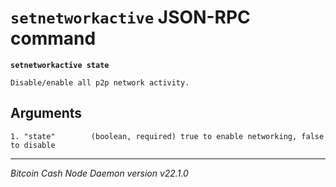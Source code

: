 `setnetworkactive` JSON-RPC command
===================================

**`setnetworkactive state`**

```
Disable/enable all p2p network activity.
```

Arguments
---------

```
1. "state"        (boolean, required) true to enable networking, false to disable
```

***

*Bitcoin Cash Node Daemon version v22.1.0*
